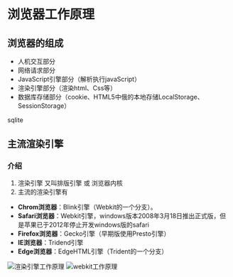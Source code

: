 # 浏览器工作原理

## 浏览器的组成
- 人机交互部分
- 网络请求部分
- JavaScript引擎部分（解析执行javaScript）
- 渲染引擎部分（渲染html、Css等）
- 数据库存储部分（cookie、HTML5中俄的本地存储LocalStorage、SessionStorage）

sqlite

## 主流渲染引擎
### 介绍
1. 渲染引擎 又叫排版引擎 或 浏览器内核
2. 主流的渲染引擎有
- **Chrom浏览器**：Blink引擎（Webkit的一个分支）。
- **Safari浏览器**：Webkit引擎，windows版本2008年3月18日推出正式版，但是苹果已于2012年停止开发windows版的safari
- **Firefox浏览器**：Gecko引擎（早期版使用Presto引擎）
- **IE浏览器**：Tridend引擎
- **Edge浏览器**：EdgeHTML引擎（Trident的一个分支）

![渲染引擎工作原理](http://ouewomi2z.bkt.clouddn.com/18-4-20/64708357.jpg)
![webkit工作原理](http://ouewomi2z.bkt.clouddn.com/18-4-20/10792662.jpg)
